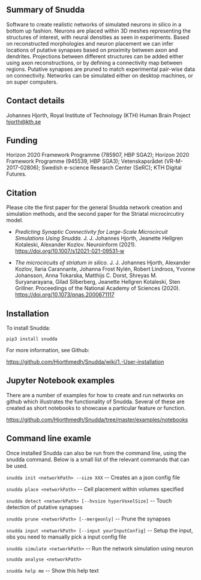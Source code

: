 ## Summary of Snudda
Software to create realistic networks of simulated neurons in silico in a bottom up fashion. Neurons are placed within 3D meshes representing the structures of interest, with neural densities as seen in experiments. Based on reconstructed morphologies and neuron placement we can infer locations of putative synapses based on proximity between axon and dendrites. Projections between different structures can be added either using axon reconstructions, or by defining a connectivity map between regions. Putative synapses are pruned to match experimental pair-wise data on connectivity. Networks can be simulated either on desktop machines, or on super computers.

## Contact details
Johannes Hjorth, Royal Institute of Technology (KTH)
Human Brain Project
hjorth@kth.se

## Funding
Horizon 2020 Framework Programme (785907, HBP SGA2); Horizon 2020 Framework Programme (945539, HBP SGA3); Vetenskapsrådet (VR-M-2017-02806); Swedish e-science Research Center (SeRC); KTH Digital Futures.

## Citation
Please cite the first paper for the general Snudda network creation and simulation methods, and the second paper for the Striatal microcircutiry model.

* *Predicting Synaptic Connectivity for Large-Scale Microcircuit Simulations Using Snudda.* J. J. Johannes Hjorth, Jeanette Hellgren Kotaleski, Alexander Kozlov. Neuroinform (2021). https://doi.org/10.1007/s12021-021-09531-w

* *The microcircuits of striatum in silico.* J. J. Johannes Hjorth, Alexander Kozlov, Ilaria Carannante, Johanna Frost Nylén, Robert Lindroos, Yvonne Johansson, Anna Tokarska, Matthijs C. Dorst, Shreyas M. Suryanarayana, Gilad Silberberg, Jeanette Hellgren Kotaleski, Sten Grillner. Proceedings of the National Academy of Sciences (2020). https://doi.org/10.1073/pnas.2000671117

## Installation

To install Snudda:

```
pip3 install snudda
```

For more information, see Github:

https://github.com/Hjorthmedh/Snudda/wiki/1.-User-installation

## Jupyter Notebook examples

There are a number of examples for how to create and run networks on github which illustrates the functionality of Snudda. Several of these are created as short notebooks to showcase a particular feature or function.

https://github.com/Hjorthmedh/Snudda/tree/master/examples/notebooks

## Command line examle

Once installed Snudda can also be run from the command line, using the snudda command. Below is a small list of the relevant commands that can be used.

  ```snudda init <networkPath> --size XXX```
  -- Creates an a json config file

  ```snudda place <networkPath>```
  -- Cell placement within volumes specified

  ```snudda detect <networkPath> [--hvsize hyperVoxelSize]```
  -- Touch detection of putative synapses

  ```snudda prune <networkPath> [--mergeonly]```
  -- Prune the synapses

  ```snudda input <networkPath> [--input yourInputConfig]```
  -- Setup the input, obs you need to manually pick a input config file

  ```snudda simulate <networkPath>```
  -- Run the network simulation using neuron

  ```snudda analyse <networkPath>```

  ```snudda help me```
  -- Show this help text

